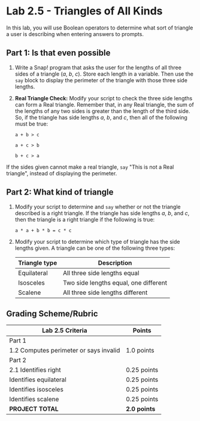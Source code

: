 # Lab 2.5 - Triangles of All Kinds

In this lab, you will use Boolean operators to determine what sort of triangle a user is describing when entering answers to prompts.

## Part 1: Is that even possible

1. Write a Snap! program that asks the user for the lengths of all three sides of a triangle (_a_, _b_, _c_).  Store each length in a variable.  Then use the `say` block to display the perimeter of the triangle with those three side lengths.

2. **Real Triangle Check:** Modify your script to check the three side lengths can form a Real triangle.  Remember that, in any Real triangle, the sum of the lengths of any two sides is greater than the length of the third side.  So, if the triangle has side lengths *a*, *b*, and *c*, then all of the following must be true:

    `a + b > c`

    `a + c > b`

    `b + c > a`

If the sides given cannot make a real triangle, `say` "This is not a Real triangle", instead of displaying the perimeter.

## Part 2: What kind of triangle

1. Modify your script to determine and `say` whether or not the triangle described is a right triangle.  If the triangle has side lengths *a*, *b*, and *c*, then the triangle is a right triangle if the following is true:

    `a * a + b * b = c * c`

2. Modify your script to determine which type of triangle has the side lengths given.  A triangle can be one of the following three types:

    | Triangle type | Description                           |
    | ------------- | ------------------------------------- |
    | Equilateral   | All three side lengths equal          |
    | Isosceles     | Two side lengths equal, one different |
    | Scalene       | All three side lengths different      |

## Grading Scheme/Rubric

| **Lab 2.5 Criteria**                    | Points         |
| --------------------------------------- | -------------- |
| Part 1 | |
| 1.2 Computes perimeter or says invalid  | 1.0 points     |
| Part 2 | |
| 2.1 Identifies right                    | 0.25 points    |
| Identifies equilateral                  | 0.25 points    |
| Identifies isosceles                    | 0.25 points    |
| Identifies scalene                      | 0.25 points    |
| **PROJECT TOTAL**                       | **2.0 points** |
